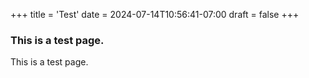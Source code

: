 +++
title = 'Test'
date = 2024-07-14T10:56:41-07:00
draft = false
+++

### This is a test page.

This is a test page.